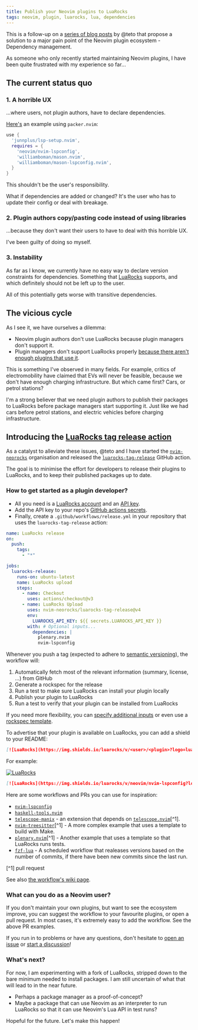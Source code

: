 ```yaml
---
title: Publish your Neovim plugins to LuaRocks
tags: neovim, plugin, luarocks, lua, dependencies
---
```


This is a follow-up on a [series of blog posts](https://teto.github.io/posts/2021-09-17-neovim-plugin-luarocks.html) by @teto that propose a solution to a major pain point of the Neovim plugin ecosystem - Dependency management.

As someone who only recently started maintaining Neovim plugins, I have been quite frustrated with my experience so far...

## The current status quo


### 1. A horrible UX

...where users, not plugin authors, have to declare dependencies.

[Here's](https://github.com/junnplus/lsp-setup.nvim#packernvim) an example using `packer.nvim`:

```lua
use {
  'junnplus/lsp-setup.nvim',
  requires = {
    'neovim/nvim-lspconfig',
    'williamboman/mason.nvim',
    'williamboman/mason-lspconfig.nvim',
  }
}
```

This shouldn't be the user's responsibility.

What if dependencies are added or changed? It's the user who has to update their config or deal with breakage.


### 2. Plugin authors copy/pasting code instead of using libraries

...because they don't want their users to have to deal with this horrible UX.

I've been guilty of doing so myself.


### 3. Instability

As far as I know, we currently have no easy way to declare version constraints for dependencies.
Something that [LuaRocks](https://luarocks.org/) supports, and which definitely should not be left up to the user.

All of this potentially gets worse with transitive dependencies.


## The vicious cycle

As I see it, we have ourselves a dilemma:

* Neovim plugin authors don't use LuaRocks because plugin managers don't support it.
* Plugin managers don't support LuaRocks properly [because there aren't enough plugins that use it](https://github.com/folke/lazy.nvim/issues/253#issuecomment-1411534276).

This is something I've observed in many fields.
For example, critics of electromobility have claimed that EVs will never be feasible, because we don't have enough charging infrastructure.
But which came first? Cars, or petrol stations?

I'm a strong believer that we need plugin authors to publish their packages to LuaRocks before package managers start supporting it.
Just like we had cars before petrol stations, and electric vehicles before charging infrastructure.


## Introducing the [LuaRocks tag release action](https://github.com/marketplace/actions/luarocks-tag-release)

As a catalyst to alleviate these issues, @teto and I have started the [`nvim-neorocks`](https://github.com/nvim-neorocks/) organisation and released the [`luarocks-tag-release`](https://github.com/marketplace/actions/luarocks-tag-release) GitHub action.

The goal is to minimise the effort for developers to release their plugins to LuaRocks,
and to keep their published packages up to date.


### How to get started as a plugin developer?

* All you need is a [LuaRocks account](https://luarocks.org/login) and an [API key](https://luarocks.org/settings/api-keys).
* Add the API key to your repo's [GitHub actions secrets](https://docs.github.com/en/actions/security-guides/encrypted-secrets#creating-encrypted-secrets-for-a-repository).
* Finally, create a `.github/workflows/release.yml` in your repository that uses the `luarocks-tag-release` action:

```yaml
name: LuaRocks release
on:
  push:
    tags:
      - "*"

jobs:
  luarocks-release:
    runs-on: ubuntu-latest
    name: LuaRocks upload
    steps:
      - name: Checkout
        uses: actions/checkout@v3
      - name: LuaRocks Upload
        uses: nvim-neorocks/luarocks-tag-release@v4
        env:
          LUAROCKS_API_KEY: ${{ secrets.LUAROCKS_API_KEY }}
        with: # Optional inputs...
          dependencies: |
            plenary.nvim
            nvim-lspconfig
```

Whenever you push a tag (expected to adhere to [semantic versioning](https://semver.org/)),
the workflow will:

1. Automatically fetch most of the relevant information (summary, license, ...) from GitHub
2. Generate a rockspec for the release
3. Run a test to make sure LuaRocks can install your plugin locally
4. Publish your plugin to LuaRocks
5. Run a test to verify that your plugin can be installed from LuaRocks

If you need more flexibility, you can [specify additional inputs](https://github.com/marketplace/actions/luarocks-tag-release#inputs) or even use a [rockspec template](https://github.com/marketplace/actions/luarocks-tag-release#template).

To advertise that your plugin is available on LuaRocks, you can add a shield to your README:

```markdown
[![LuaRocks](https://img.shields.io/luarocks/v/<user>/<plugin>?logo=lua&color=purple)](https://luarocks.org/modules/<user>/<plugin>)
```

For example:

[![LuaRocks](https://img.shields.io/luarocks/v/neovim/nvim-lspconfig?logo=lua&color=purple)](https://luarocks.org/modules/neovim/nvim-lspconfig)
```markdown
[![LuaRocks](https://img.shields.io/luarocks/v/neovim/nvim-lspconfig?logo=lua&color=purple)](https://luarocks.org/modules/neovim/nvim-lspconfig)
```

Here are some workflows and PRs you can use for inspiration:

* [`nvim-lspconfig`](https://github.com/neovim/nvim-lspconfig/blob/master/.github/workflows/release.yml)
* [`haskell-tools.nvim`](https://github.com/mrcjkb/haskell-tools.nvim/blob/master/.github/workflows/release.yml)
* [`telescope-manix`](https://github.com/mrcjkb/telescope-manix/blob/master/.github/workflows/release.yml) - an extension that depends on [`telescope.nvim`](https://github.com/nvim-telescope/telescope.nvim/pull/2364)[^1].
* [`nvim-treesitter`](https://github.com/nvim-treesitter/nvim-treesitter/pull/4109)[^1] - A more complex example that uses a template to build with Make.
* [`plenary.nvim`](https://github.com/nvim-lua/plenary.nvim/pull/458/files)[^1] - Another example that uses a template so that LuaRocks runs tests.
* [`fzf-lua`](https://github.com/ibhagwan/fzf-lua/blob/main/.github/workflows/release.yml) - A scheduled workflow that realeases versions based on the number of commits, if there have been new commits since the last run.

[^1] pull request

See also [the workflow's wiki page](https://github.com/nvim-neorocks/luarocks-tag-release/wiki/Example-configurations).


### What can you do as a Neovim user?

If you don't maintain your own plugins, but want to see the ecosystem improve, you can suggest the workflow to your favourite plugins, or open a pull request.
In most cases, it's extremely easy to add the workflow. See the above PR examples.

If you run in to problems or have any questions, don't hesitate to [open an issue](https://github.com/nvim-neorocks/luarocks-tag-release/issues) or [start a discussion](https://github.com/nvim-neorocks/luarocks-tag-release/discussions)!


### What's next?

For now, I am experimenting with a fork of LuaRocks, stripped down to the bare minimum needed to install packages.
I am still uncertain of what that will lead to in the near future.

* Perhaps a package manager as a proof-of-concept?
* Maybe a package that can use Neovim as an interpreter to run LuaRocks so that it can use Neovim's Lua API in test runs?

Hopeful for the future. Let's make this happen!
